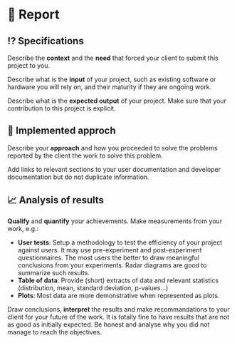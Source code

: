 

# 📖 Report

## ⁉️ Specifications

Describe the **context** and the **need** that forced your client to submit this project to you.

Describe what is the **input** of your project, such as existing software or hardware you will rely on, and their maturity if they are ongoing work.

Describe what is the **expected output** of your project. Make sure that your contribution to this project is explicit.

## 🔎 Implemented approch

Describe your **approach** and how you proceeded to solve the problems reported by the client
 the work to solve this problem.

Add links to relevant sections to your user documentation and developer documentation but do not duplicate information.

## 📈 Analysis of results

**Qualify** and **quantify** your achievements. Make measurements from your work, e.g.:

* **User tests**: Setup a methodology to test the efficiency of your project against users. It may use pre-experiment and post-experiment questionnaires. The most users the better to draw meaningful conclusions from your experiments. Radar diagrams are good to summarize such results.
* **Table of data**: Provide (short) extracts of data and relevant statistics (distribution, mean, standard deviation, p-values...)
* **Plots**: Most data are more demonstrative when represented as plots. 

Draw conclusions, **interpret** the results and make recommandations to your client for your future of the work.
It is totally fine to have results that are not as good as initially expected. Be honest and analyse why you did not manage to reach the objectives.
